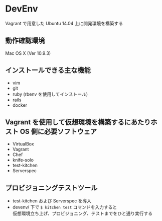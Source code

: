 # DevEnv

Vagrant で用意した Ubuntu 14.04 上に開発環境を構築する

## 動作確認環境
Mac OS X (Ver 10.9.3)


## インストールできる主な機能
* vim
* git
* ruby (rbenv を使用してインストール)
* rails
* docker

## Vagrant を使用して仮想環境を構築するにあたりホスト OS 側に必要ソフトウェア
* VirtualBox
* Vagrant
* Chef
* knife-solo
* test-kitchen
* Serverspec

## プロビジョニングテストツール
* test-kitchen および Serverspec を導入
* devenv/ 下で `$ kitchen test` コマンドを入力すると  
  仮想環境立ち上げ、プロビジョニング、テストまでをひと通り実行する

